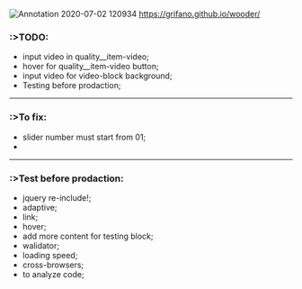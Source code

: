 ![Annotation 2020-07-02 120934](https://user-images.githubusercontent.com/57153786/86346322-0c25b680-bc5d-11ea-913f-53b531fdc7f3.jpg)
https://grifano.github.io/wooder/
### \:>TODO:
* input video in quality__item-video;
* hover for quality__item-video button;
* input video for video-block background;
* Testing before prodaction;


*********************************************************
### \:>To fix:
* slider number must start from 01;
*

*********************************************************
### \:>Test before prodaction:
* jquery re-include!;
* adaptive;
* link;
* hover;
* add more content for testing block;
* walidator;
* loading speed;
* cross-browsers;
* to analyze code;
